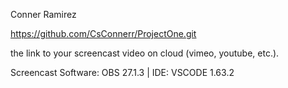 Conner Ramirez 

https://github.com/CsConnerr/ProjectOne.git

the link to your screencast video on cloud (vimeo, youtube, etc.).

Screencast Software: OBS 27.1.3 | IDE: VSCODE 1.63.2 
